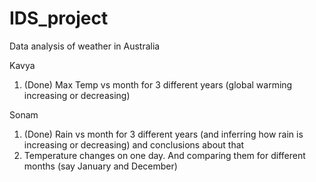 # IDS_project
Data analysis of weather in Australia

Kavya  
1. (Done) Max Temp vs month for 3 different years (global warming increasing or decreasing)  


Sonam  
1. (Done) Rain vs month for 3 different years (and inferring how rain is increasing or decreasing) and conclusions about that   
2. Temperature changes on one day. And comparing them for different months (say January and December)  
